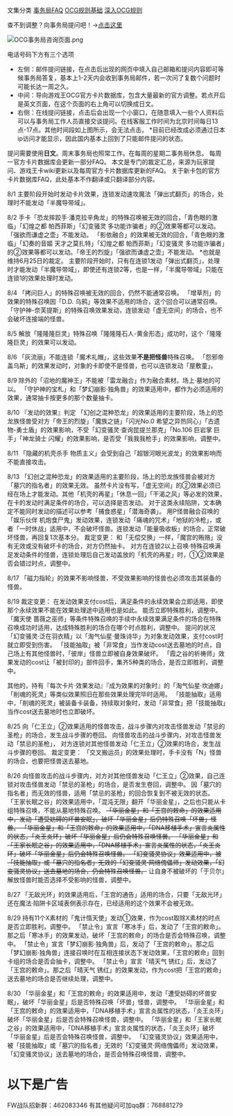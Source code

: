文集分类
[事务局FAQ](http://www.jianshu.com/nb/10161162)
[OCG规则基础](http://www.jianshu.com/nb/10378886)
[深入OCG规则](http://www.jianshu.com/nb/3903431)

查不到调整？向事务局提问吧！→[点击这里](http://www.yugioh-card.com/japan/support/)

![OCG事务局咨询页面.png](http://upload-images.jianshu.io/upload_images/1898522-91e01ac73392218c.png?imageMogr2/auto-orient/strip%7CimageView2/2/w/1240)

电话号码下方有三个选项

- 左侧：邮件提问链接，在点击后出现的网页中填入自己邮箱和提问内容即可等候事务局答复，基本上1-2天内会收到事务局邮件，若一次问了复数个问题时可能长达一周之久。
- 中间：导向游戏王OCG官方卡片数据库，包含大量最新的官方调整。若点开后是英文页面，在这个页面的右上角可以切换成日文。
- 右侧：在线提问链接，点击后会出现一个小窗口，在随意填入一些个人资料后可以与事务局工作人员直接交谈提问。在线客服工作时间为北京时间每日13点-17点。其他时间段如上图所示，会无法点击。
*目前已经改成必须通过日本ip访问才能显示，因此国内基本上回到了只能邮件提问的状态。

提问需要使用**日文**。周末事务局也照常工作。在每周的星期二事务局休息。
每周一官方卡片数据库会更新一部分FAQ。
本文是专门的裁定汇总，来源为玩家提问、游戏王卡wiki更新以及每周官方卡片数据库更新的FAQ。
关于新卡包的官方卡片数据库FAQ，此处基本不作翻译或只翻译部分内容。

8/1
主要阶段开始时发动卡片效果，连锁发动速攻魔法「弹出式翻页」的场合，处理时不能发动「半魔导带域」。

8/2
手卡「恐龙摔跤手·潘克拉辛角龙」的特殊召唤被无效的回合，「青色眼的激临」「幻煌之都 帕西菲斯」「幻变骚灵 多功能诈骗者」的②效果等都可以发动。「强欲而谦虚之壶」不能发动。
「影依融合」的效果被无效的回合，「青色眼的激临」「幻奏的音姬 天才之莫扎特」「幻煌之都 帕西菲斯」「幻变骚灵 多功能诈骗者」的②效果等都可以发动。「帝王的烈旋」「强欲而谦虚之壶」不能发动。
*也就是维持6月25日的裁定。
主要阶段开始时，只有在连锁1发动「弹出式翻页」，处理时才能发动「半魔导带域」，即使还有连锁2等，也是一样，「半魔导带域」只能在连锁1的效果处理时发动。

8/4
「拷问巨人」的特殊召唤被无效的回合，仍然不能通常召唤。
「增草剂」的效果的特殊召唤因「D.D. 乌鸦」等效果不适用的场合，这个回合可以通常召唤。
「守护神-奈芙提斯」的特殊召唤效果发动，连锁发动「虚无空间」的场合，也不会破坏连接端的怪兽。

8/5
解放「隆隆隆巨灵」特殊召唤「隆隆隆石人-黄金形态」成功时，这个「隆隆隆巨灵」的效果可以发动。

8/6
「灰流丽」不能连锁「魔术礼帽」，这些效果**不是把怪兽**特殊召唤。
「怨邪帝 盖乌斯」的效果发动时，对象的卡即使不是怪兽，也可以连锁发动「屋敷童」。

8/9
除外的「沼地的魔神王」不能被「雷龙融合」作为融合素材。场上·墓地的可以。
「守护神的宝札」和「梦幻崩影·独角兽」的效果适用中，都作为必须适用的效果，通常抽卡按更多的那个数量抽卡。 

8/10
『发动的效果』判定
「幻创之混种恐龙」的效果适用的主要阶段，场上的恐龙族怪兽受对方「帝王的烈旋」「魔族之链」「闪光No.0 希望之异热同心」「古遗物-勇士盾」的效果影响，不受「幻变骚灵·查询昆提兰那克」「No.106 巨岩掌 巨手」「神龙骑士 闪耀」的效果影响，是否受「我我我枪手」的效果影响，调整中。

8/11
「隐藏的机壳杀手 物质主义」会受到自己「超银河眼光波龙」的效果影响而不能直接攻击。

8/13
「幻创之混种恐龙」的效果适用的主要阶段，场上的恐龙族怪兽会被对方「墓穴的指名者」的效果无效。
虽然卡片没有写，「虚无空间」的②效果必须已经在场上才能发动。其他「机壳的再星」「休息一回」「干渴之风」等必发的效果，在卡的发动时满足条件的场合，可以选择是否发动。
对于这类永续陷阱，文本确定不能同时发动的描述可以参考「捕食惑星」「潜海奇袭」。
用P怪兽融合召唤的「娱乐伙伴 机炮食尸鬼」发动效果，连锁发动「痛魂的咒术」「地狱的冷枪」，或者「一时休战」适用中，不会破坏怪兽。连锁发动「能量吸收板」的场合，正常破坏怪兽，再回复1次基本分。
裁定变更：
和「无偿交换」一样，「魔宫的贿赂」没有无效或没有破坏卡的场合，对方仍然抽卡。
对方在连锁2以上召唤·特殊召唤满足发动条件的怪兽，连锁处理后自己发动盖放的「机壳的再星」时，①②效果是否会错过时点，调整中。

8/17
「磁力指轮」的效果不影响怪兽，不受效果影响的怪兽也必须攻击其装备的怪兽。

8/19
裁定变更：
在发动效果支付cost后，满足条件的永续效果会立即适用，即使那个永续效果不能在效果处理途中适用也是如此。
能否立即特殊胜利，调整中。
「魔天使 蔷薇之巫师」等条件特殊召唤的手续中永续效果满足条件的场合在特殊召唤成功时适用，达成特殊胜利的场合在哪个时点胜利，调整中。
提问的状况
「幻变骚灵·泛在羽衣精」以「淘气仙星·曼珠诗华」为对象发动效果，支付cost时就立即受到伤害。
「技能抽取」被「非常食」当作发动cost送去墓地的时点，自己场上有其他怪兽时，「彼岸」怪兽立即被自身效果破坏。
「霞之谷的祈祷师」效果发动的cost让「被封印的」部件回手，集齐5种类的场合，是否立即胜利，调整中。

其他的，持有『每次卡片·效果发动』『成为效果的对象时』的「淘气仙星·坎迪娜」「削魂的死灵」等类似效果照旧在那些效果处理完毕时适用。
「技能抽取」适用中，「削魂的死灵」被装备卡装备，持续取对象时，发动「非常食」把「技能抽取」当作cost送去墓地时也立即破坏。

8/25
向「仁王立」②效果适用的怪兽攻击，战斗步骤内对攻击怪兽发动「禁忌的圣枪」的场合，发生战斗步骤的卷回。
向怪兽攻击的战斗步骤内，对攻击怪兽发动「禁忌的圣枪」， 对方连锁对其他怪兽发动「仁王立」②效果的场合，发生战斗步骤的卷回。
裁定变更：
「交叉搬运员」的效果处理时，手卡没有「N」怪兽的场合，也要把怪兽送去墓地。

8/26
向怪兽攻击的战斗步骤内，对方对其他怪兽发动「仁王立」②效果，自己连锁对攻击怪兽发动「禁忌的圣枪」的场合，是否发生卷回，调整中。
因「墓穴的指名者」而无效的怪兽，适用「禁忌的圣枪」的回合恢复到不被无效的状态。
「王家长眠之谷」的效果适用中，「混沌无限」翻开「华丽金星」，之后也只能从卡组特殊召唤，不能从墓地特殊召唤。
~~「华丽金星」和「王宫的敕命」的效果适用中，发动「遭受妨碍的坏兽安眠」，破坏「华丽金星」后仍特殊召唤「坏兽」怪兽。
「华丽金星」和「王宫的敕命」的效果适用中，「DNA移植手术」宣言炎属性的状态，「炎王炎环」破坏「华丽金星」后仍会特殊召唤怪兽。
「华丽金星」和「王家长眠之谷」的效果适用中，「DNA移植手术」宣言炎属性的状态，「炎王炎环」破坏「华丽金星」后仍会特殊召唤怪兽。
「幻变骚灵协议」效果适用中，被「技能抽取」或「墓穴的指名者」无效的「幻变骚灵·网络傀儡师」发动效果，「幻变骚灵协议」送去墓地的场合，仍会特殊召唤怪兽。~~
让自身不被破坏的「于贝尔」解放怪兽时能否选择不受影响的怪兽，调整中。

8/27
「无敌光环」的效果适用后，「王宫的通告」适用的场合，只要「无敌光环」还在魔法·陷阱卡区域表侧表示存在，已经适用的这个效果不会被无效。

8/29
持有11个X素材的「鬼计惰天使」发动①效果，作为cost取除X素材的时点是否立即胜利，调整中。
「禁止令」宣言「寒冰手」后，发动了「王宫的敕命」。那之后「寒冰手」的效果发动，破坏「王宫的敕命」的场合是否会特殊召唤，调整中。
「禁止令」宣言「梦幻崩影·独角兽」后，发动了「王宫的敕命」。那之后「梦幻崩影·独角兽」连接召唤时在互相连接状态下发动效果，「王宫的敕命」回到卡组的场合是否会抽卡，调整中。
「禁止令」宣言「晴天气 锈红」后，发动了「王宫的敕命」。那之后「晴天气 锈红」的效果发动，作为cost把「王宫的敕命」送去墓地的场合是否继续处理，调整中。

8/30
「华丽金星」和「王宫的敕命」的效果适用中，发动「遭受妨碍的坏兽安眠」，破坏「华丽金星」后是否特殊召唤「坏兽」怪兽，调整中。
「华丽金星」和「王宫的敕命」的效果适用中，「DNA移植手术」宣言炎属性的状态，「炎王炎环」破坏「华丽金星」后是否会特殊召唤怪兽，调整中。
「华丽金星」和「王家长眠之谷」的效果适用中，「DNA移植手术」宣言炎属性的状态，「炎王炎环」破坏「华丽金星」后是否会特殊召唤怪兽，调整中。
「幻变骚灵协议」效果适用中，被「技能抽取」或「墓穴的指名者」无效的「幻变骚灵·网络傀儡师」发动效果，「幻变骚灵协议」送去墓地的场合，是否会特殊召唤怪兽，调整中。

# 以下是广告
FW战队招新群：462083346
有其他疑问可加qq群：768881279
